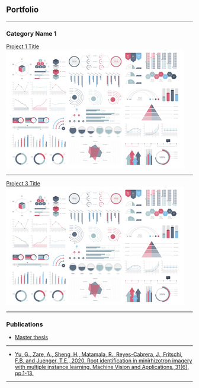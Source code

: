 ## Portfolio

---

### Category Name 1 

[Project 1 Title](/sample_page)
<img src="images/dummy_thumbnail.jpg?raw=true"/>

---
[Project 3 Title](http://example.com/)
<img src="images/dummy_thumbnail.jpg?raw=true"/>

---

### Publications

- [Master thesis](/pdf/HudanyunSheng_master_thesis.pdf)

---

- [Yu, G., Zare, A., Sheng, H., Matamala, R., Reyes-Cabrera, J., Fritschi, F.B. and Juenger, T.E., 2020. Root identification in minirhizotron imagery with multiple instance learning. Machine Vision and Applications, 31(6), pp.1-13.](https://link.springer.com/article/10.1007/s00138-020-01088-z)
---